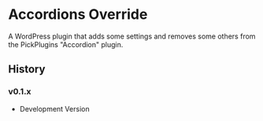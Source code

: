 # Accordions Override

A WordPress plugin that adds some settings and removes some others from the PickPlugins "Accordion" plugin.

## History

### v0.1.x

* Development Version
